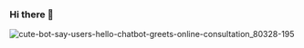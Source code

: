 ### Hi there 👋
![cute-bot-say-users-hello-chatbot-greets-online-consultation_80328-195](https://github.com/yasminefatih/yasminefatih/assets/130675792/8bde4471-8489-4b4e-bfb0-97dcd3bfa392)

<br />
<!--
**yasminefatih/yasminefatih** is a ✨ _special_ ✨ repository because its `README.md` (this file) appears on your GitHub profile.

Here are some ideas to get you started:

- 🔭 I’m currently working on ...
- 🌱 I’m currently learning ...
- 👯 I’m looking to collaborate on ...
- 🤔 I’m looking for help with ...
- 💬 Ask me about ...
- 📫 How to reach me: ...
- 😄 Pronouns: ...
- ⚡ Fun fact: ...
-->
